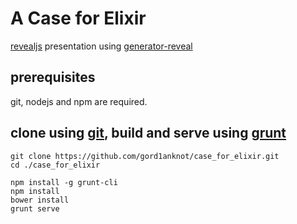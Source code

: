 # A Case for Elixir

[revealjs](http://lab.hakim.se/reveal-js/) presentation using [generator-reveal](https://www.npmjs.com/package/generator-reveal)

## prerequisites

git, nodejs and npm are required.

## clone using [git](http://git-scm.com/), build and serve using [grunt](http://gruntjs.com/)

```
git clone https://github.com/gord1anknot/case_for_elixir.git
cd ./case_for_elixir

npm install -g grunt-cli
npm install
bower install
grunt serve
```
